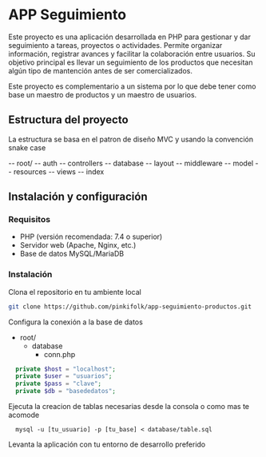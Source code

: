 # APP Seguimiento

Este proyecto es una aplicación desarrollada en PHP para gestionar y dar seguimiento a tareas, proyectos o actividades. Permite organizar información, registrar avances y facilitar la colaboración entre usuarios. Su objetivo principal es llevar un seguimiento de los productos que necesitan algún tipo de mantención antes de ser comercializados.

Este proyecto es complementario a un sistema por lo que debe tener como base un maestro de productos y un maestro de usuarios.

## Estructura del proyecto
La estructura se basa en el patron de diseño MVC y usando la convención snake case 

-- root/ 
  -- auth 
  -- controllers
  -- database
  -- layout
  -- middleware
  -- model
  -- resources
  -- views
  -- index

## Instalación y configuración

### Requisitos
- PHP (versión recomendada: 7.4 o superior)
- Servidor web (Apache, Nginx, etc.)
- Base de datos MySQL/MariaDB

### Instalación
Clona el repositorio en tu ambiente local 
```sh
git clone https://github.com/pinkifolk/app-seguimiento-productos.git
```
Configura la conexión a la base de datos 
- root/
  - database
    - conn.php  
```php
  private $host = "localhost";
  private $user = "usuarios";
  private $pass = "clave";
  private $db = "basededatos";
```
Ejecuta la creacion de tablas necesarias desde la consola o como mas te acomode
```mysql
  mysql -u [tu_usuario] -p [tu_base] < database/table.sql
```
Levanta la aplicación con tu entorno de desarrollo preferido





